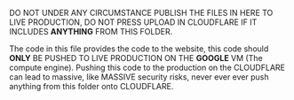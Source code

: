 DO NOT UNDER ANY CIRCUMSTANCE PUBLISH THE FILES IN HERE TO LIVE PRODUCTION, DO NOT PRESS UPLOAD
IN CLOUDFLARE IF IT INCLUDES **ANYTHING** FROM THIS FOLDER.

The code in this file provides the code to the website, this code should **ONLY** BE PUSHED TO LIVE PRODUCTION ON THE **GOOGLE** VM (The compute engine).
Pushing this code to the production on the CLOUDFLARE can lead to massive, like MASSIVE security risks, never ever ever push anything from this folder onto CLOUDFLARE.